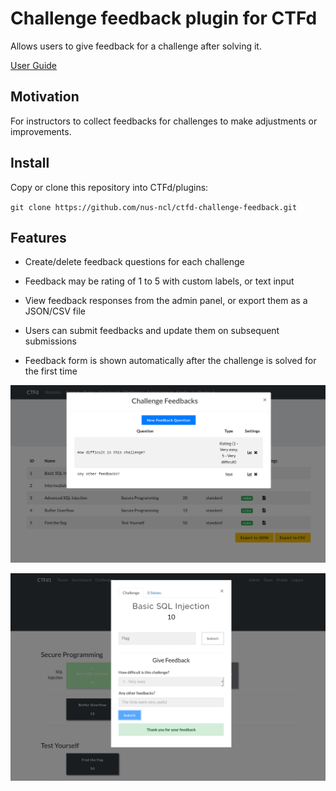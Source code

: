 # Challenge feedback plugin for CTFd

Allows users to give feedback for a challenge after solving it.

[User Guide](docs/user-guide.md)

## Motivation

For instructors to collect feedbacks for challenges to make adjustments or improvements.

## Install

Copy or clone this repository into CTFd/plugins:

`git clone https://github.com/nus-ncl/ctfd-challenge-feedback.git`

## Features

- Create/delete feedback questions for each challenge

- Feedback may be rating of 1 to 5 with custom labels, or text input

- View feedback responses from the admin panel, or export them as a JSON/CSV file

- Users can submit feedbacks and update them on subsequent submissions

- Feedback form is shown automatically after the challenge is solved for the first time

![Admin panel view](/docs/screenshot_1.png)

![Feedback form](/docs/screenshot_2.png)
